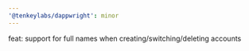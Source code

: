 ```yaml
---
'@tenkeylabs/dappwright': minor
---
```


feat: support for full names when creating/switching/deleting accounts
